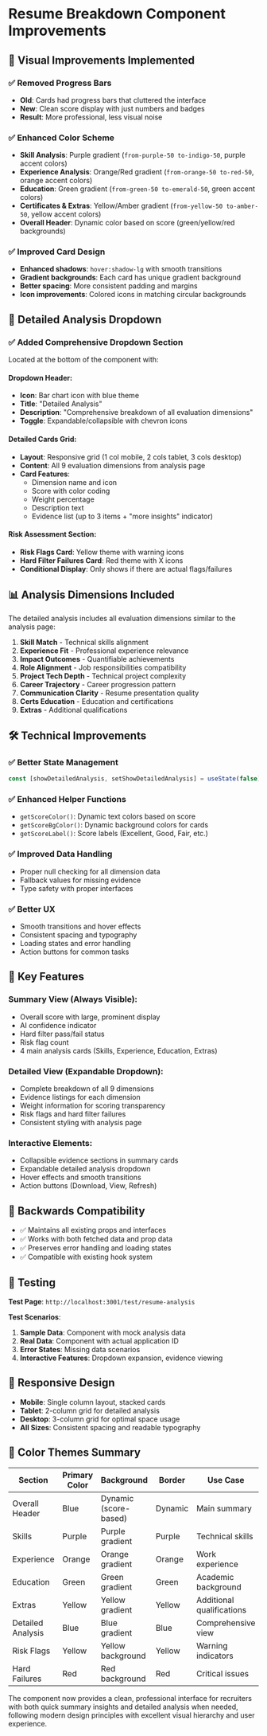 # Resume Breakdown Component Improvements

## 🎨 Visual Improvements Implemented

### ✅ Removed Progress Bars

- **Old**: Cards had progress bars that cluttered the interface
- **New**: Clean score display with just numbers and badges
- **Result**: More professional, less visual noise

### ✅ Enhanced Color Scheme

- **Skill Analysis**: Purple gradient (`from-purple-50 to-indigo-50`, purple accent colors)
- **Experience Analysis**: Orange/Red gradient (`from-orange-50 to-red-50`, orange accent colors)
- **Education**: Green gradient (`from-green-50 to-emerald-50`, green accent colors)
- **Certificates & Extras**: Yellow/Amber gradient (`from-yellow-50 to-amber-50`, yellow accent colors)
- **Overall Header**: Dynamic color based on score (green/yellow/red backgrounds)

### ✅ Improved Card Design

- **Enhanced shadows**: `hover:shadow-lg` with smooth transitions
- **Gradient backgrounds**: Each card has unique gradient background
- **Better spacing**: More consistent padding and margins
- **Icon improvements**: Colored icons in matching circular backgrounds

## 🔽 Detailed Analysis Dropdown

### ✅ Added Comprehensive Dropdown Section

Located at the bottom of the component with:

#### **Dropdown Header**:

- **Icon**: Bar chart icon with blue theme
- **Title**: "Detailed Analysis"
- **Description**: "Comprehensive breakdown of all evaluation dimensions"
- **Toggle**: Expandable/collapsible with chevron icons

#### **Detailed Cards Grid**:

- **Layout**: Responsive grid (1 col mobile, 2 cols tablet, 3 cols desktop)
- **Content**: All 9 evaluation dimensions from analysis page
- **Card Features**:
  - Dimension name and icon
  - Score with color coding
  - Weight percentage
  - Description text
  - Evidence list (up to 3 items + "more insights" indicator)

#### **Risk Assessment Section**:

- **Risk Flags Card**: Yellow theme with warning icons
- **Hard Filter Failures Card**: Red theme with X icons
- **Conditional Display**: Only shows if there are actual flags/failures

## 📊 Analysis Dimensions Included

The detailed analysis includes all evaluation dimensions similar to the analysis page:

1. **Skill Match** - Technical skills alignment
2. **Experience Fit** - Professional experience relevance
3. **Impact Outcomes** - Quantifiable achievements
4. **Role Alignment** - Job responsibilities compatibility
5. **Project Tech Depth** - Technical project complexity
6. **Career Trajectory** - Career progression pattern
7. **Communication Clarity** - Resume presentation quality
8. **Certs Education** - Education and certifications
9. **Extras** - Additional qualifications

## 🛠️ Technical Improvements

### ✅ Better State Management

```typescript
const [showDetailedAnalysis, setShowDetailedAnalysis] = useState(false);
```

### ✅ Enhanced Helper Functions

- `getScoreColor()`: Dynamic text colors based on score
- `getScoreBgColor()`: Dynamic background colors for cards
- `getScoreLabel()`: Score labels (Excellent, Good, Fair, etc.)

### ✅ Improved Data Handling

- Proper null checking for all dimension data
- Fallback values for missing evidence
- Type safety with proper interfaces

### ✅ Better UX

- Smooth transitions and hover effects
- Consistent spacing and typography
- Loading states and error handling
- Action buttons for common tasks

## 🎯 Key Features

### **Summary View** (Always Visible):

- Overall score with large, prominent display
- AI confidence indicator
- Hard filter pass/fail status
- Risk flag count
- 4 main analysis cards (Skills, Experience, Education, Extras)

### **Detailed View** (Expandable Dropdown):

- Complete breakdown of all 9 dimensions
- Evidence listings for each dimension
- Weight information for scoring transparency
- Risk flags and hard filter failures
- Consistent styling with analysis page

### **Interactive Elements**:

- Collapsible evidence sections in summary cards
- Expandable detailed analysis dropdown
- Hover effects and smooth transitions
- Action buttons (Download, View, Refresh)

## 🔄 Backwards Compatibility

- ✅ Maintains all existing props and interfaces
- ✅ Works with both fetched data and prop data
- ✅ Preserves error handling and loading states
- ✅ Compatible with existing hook system

## 🧪 Testing

**Test Page**: `http://localhost:3001/test/resume-analysis`

**Test Scenarios**:

1. **Sample Data**: Component with mock analysis data
2. **Real Data**: Component with actual application ID
3. **Error States**: Missing data scenarios
4. **Interactive Features**: Dropdown expansion, evidence viewing

## 📱 Responsive Design

- **Mobile**: Single column layout, stacked cards
- **Tablet**: 2-column grid for detailed analysis
- **Desktop**: 3-column grid for optimal space usage
- **All Sizes**: Consistent spacing and readable typography

## 🎨 Color Themes Summary

| Section           | Primary Color | Background            | Border  | Use Case                  |
| ----------------- | ------------- | --------------------- | ------- | ------------------------- |
| Overall Header    | Blue          | Dynamic (score-based) | Dynamic | Main summary              |
| Skills            | Purple        | Purple gradient       | Purple  | Technical skills          |
| Experience        | Orange        | Orange gradient       | Orange  | Work experience           |
| Education         | Green         | Green gradient        | Green   | Academic background       |
| Extras            | Yellow        | Yellow gradient       | Yellow  | Additional qualifications |
| Detailed Analysis | Blue          | Blue gradient         | Blue    | Comprehensive view        |
| Risk Flags        | Yellow        | Yellow background     | Yellow  | Warning indicators        |
| Hard Failures     | Red           | Red background        | Red     | Critical issues           |

The component now provides a clean, professional interface for recruiters with both quick summary insights and detailed analysis when needed, following modern design principles with excellent visual hierarchy and user experience.
